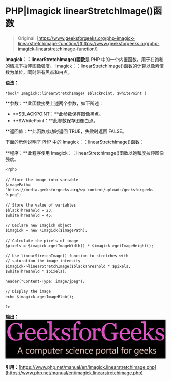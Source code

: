 # PHP|Imagick linearStretchImage()函数

> Original: [https://www.geeksforgeeks.org/php-imagick-linearstretchimage-function/](https://www.geeksforgeeks.org/php-imagick-linearstretchimage-function/)

**Imagick：：linearStretchImage()函数**是 PHP 中的一个内置函数，用于在饱和的情况下拉伸图像强度。 Imagick：：linearStretchImage()函数的计算以像素倍数为单位，同时带有黑点和白点。

**语法：**

```
*bool* Imagick::linearStretchImage( $blackPoint, $whitePoint )

```

**参数：**此函数接受上述两个参数，如下所述：

*   **$BLACKPOINT：**此参数保存图像黑点。
*   **$WhitePoint：**此参数保存图像白点。

**返回值：**此函数成功时返回 TRUE，失败时返回 FALSE。

下面的示例说明了 PHP 中的 Imagick：：linearStretchImage()函数：

**程序：**此程序使用 Imagick：：linearStretchImage()函数以饱和度拉伸图像强度。

```
<?php

// Store the image into variable
$imagePath=
"https://media.geeksforgeeks.org/wp-content/uploads/geeksforgeeks-9.png";

// Store the value of variables
$blackThreshold = 23;
$whiteThreshold = 45;

// Declare new Imagick object
$imagick = new \Imagick($imagePath);

// Calculate the pixels of image
$pixels = $imagick->getImageWidth() * $imagick->getImageHeight();

// Use linearStretchImage() function to stretches with
// saturation the image intensity
$imagick->linearStretchImage($blackThreshold * $pixels, $whiteThreshold * $pixels);

header("Content-Type: image/jpeg");

// Display the image
echo $imagick->getImageBlob();

?>
```

**输出：**
![](img/eeaae880c638d3d6f98119f395fdd87d.png)

**引用：**[https://www.php.net/manual/en/imagick.linearstretchimage.php](https://www.php.net/manual/en/imagick.linearstretchimage.php)